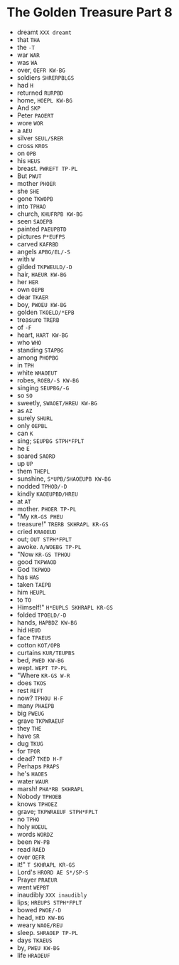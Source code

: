 # The Golden Treasure Part 8

* dreamt `XXX dreamt`
* that `THA`
* the `-T`
* war `WAR`
* was `WA`
* over, `OEFR KW-BG`
* soldiers `SHRERPBLGS`
* had `H`
* returned `RURPBD`
* home, `HOEPL KW-BG`
* And `SKP`
* Peter `PAOERT`
* wore `WOR`
* a `AEU`
* silver `SEUL/SRER`
* cross `KROS`
* on `OPB`
* his `HEUS`
* breast. `PWREFT TP-PL`
* But `PWUT`
* mother `PHOER`
* she `SHE`
* gone `TKWOPB`
* into `TPHAO`
* church, `KHUFRPB KW-BG`
* seen `SAOEPB`
* painted `PAEUPBTD`
* pictures `P*EUFPS`
* carved `KAFRBD`
* angels `APBG/EL/-S`
* with `W`
* gilded `TKPWEULD/-D`
* hair, `HAEUR KW-BG`
* her `HER`
* own `OEPB`
* dear `TKAER`
* boy, `PWOEU KW-BG`
* golden `TKOELD/*EPB`
* treasure `TRERB`
* of `-F`
* heart, `HART KW-BG`
* who `WHO`
* standing `STAPBG`
* among `PHOPBG`
* in `TPH`
* white `WHAOEUT`
* robes, `ROEB/-S KW-BG`
* singing `SEUPBG/-G`
* so `SO`
* sweetly, `SWAOET/HREU KW-BG`
* as `AZ`
* surely `SHURL`
* only `OEPBL`
* can `K`
* sing; `SEUPBG STPH*FPLT`
* he `E`
* soared `SAORD`
* up `UP`
* them `THEPL`
* sunshine, `S*UPB/SHAOEUPB KW-BG`
* nodded `TPHOD/-D`
* kindly `KAOEUPBD/HREU`
* at `AT`
* mother. `PHOER TP-PL`
* "My `KR-GS PHEU`
* treasure!" `TRERB SKHRAPL KR-GS`
* cried `KRAOEUD`
* out; `OUT STPH*FPLT`
* awoke. `A/WOEBG TP-PL`
* "Now `KR-GS TPHOU`
* good `TKPWAOD`
* God `TKPWOD`
* has `HAS`
* taken `TAEPB`
* him `HEUPL`
* to `TO`
* Himself!" `H*EUPLS SKHRAPL KR-GS`
* folded `TPOELD/-D`
* hands, `HAPBDZ KW-BG`
* hid `HEUD`
* face `TPAEUS`
* cotton `KOT/OPB`
* curtains `KUR/TEUPBS`
* bed, `PWED KW-BG`
* wept. `WEPT TP-PL`
* "Where `KR-GS W-R`
* does `TKOS`
* rest `REFT`
* now? `TPHOU H-F`
* many `PHAEPB`
* big `PWEUG`
* grave `TKPWRAEUF`
* they `THE`
* have `SR`
* dug `TKUG`
* for `TPOR`
* dead? `TKED H-F`
* Perhaps `PRAPS`
* he's `HAOES`
* water `WAUR`
* marsh! `PHA*RB SKHRAPL`
* Nobody `TPHOEB`
* knows `TPHOEZ`
* grave; `TKPWRAEUF STPH*FPLT`
* no `TPHO`
* holy `HOEUL`
* words `WORDZ`
* been `PW-PB`
* read `RAED`
* over `OEFR`
* it!" `T SKHRAPL KR-GS`
* Lord's `HRORD AE S*/SP-S`
* Prayer `PRAEUR`
* went `WEPBT`
* inaudibly `XXX inaudibly`
* lips; `HREUPS STPH*FPLT`
* bowed `PWOE/-D`
* head, `HED KW-BG`
* weary `WAOE/REU`
* sleep. `SHRAOEP TP-PL`
* days `TKAEUS`
* by, `PWEU KW-BG`
* life `HRAOEUF`
